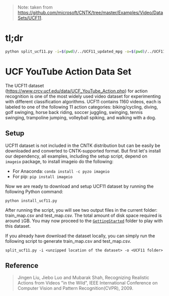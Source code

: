 > Note: taken from https://github.com/microsoft/CNTK/tree/master/Examples/Video/DataSets/UCF11.

# tl;dr
```bash
python split_ucf11.py -i=$(pwd)/../UCF11_updated_mpg -o=$(pwd)/../UCF11_updated_mpg_clean
```

# UCF YouTube Action Data Set

The UCF11 dataset (https://www.crcv.ucf.edu/data/UCF_YouTube_Action.php) for action recognition is one of the most widely used video dataset for experimenting with different classification algorithms. UCF11 contains 1160 videos, each is labeled to one of the following 11 action categories: biking/cycling, diving, golf swinging, horse back riding, soccer juggling, swinging, tennis swinging, trampoline jumping, volleyball spiking, and walking with a dog.

## Setup

UCF11 dataset is not included in the CNTK distribution but can be easily be
downloaded and converted to CNTK-supported format. But first let's install our dependency, all examples, including the setup script, depend on `imageio` package, to install imageio do the following:

* For Anaconda: `conda install -c pyzo imageio`
* For pip: `pip install imageio`

Now we are ready to download and setup UCF11 dataset by running the following Python command:

`python install_ucf11.py`

After running the script, you will see two output files in the current folder: train_map.csv and test_map.csv. The total amount of disk space required is around `1`GB. You may now proceed to the [`GettingStarted`](../../GettingStarted) folder to play with this dataset.

If you already have download the dataset locally, you can simply run the following script to generate train_map.csv and test_map.csv.

`split_ucf11.py -i <unzipped location of the dataset> -o <UCF11 folder>`

## Reference
>Jingen Liu, Jiebo Luo and Mubarak Shah, Recognizing Realistic Actions from Videos "in the Wild", IEEE International Conference on Computer Vision and Pattern Recognition(CVPR), 2009.

